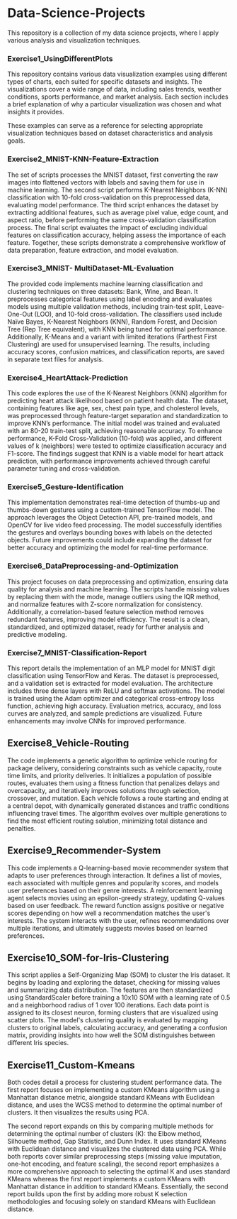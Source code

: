 # Data-Science-Projects
This repository is a collection of my data science projects, where I apply various analysis and visualization techniques.

### Exercise1_UsingDifferentPlots
This repository contains various data visualization examples using different types of charts, each suited for specific datasets and insights. The visualizations cover a wide range of data, including sales trends, weather conditions, sports performance, and market analysis. Each section includes a brief explanation of why a particular visualization was chosen and what insights it provides.

These examples can serve as a reference for selecting appropriate visualization techniques based on dataset characteristics and analysis goals.


### Exercise2_MNIST-KNN-Feature-Extraction
The set of scripts processes the MNIST dataset, first converting the raw images into flattened vectors with labels and saving them for use in machine learning. The second script performs K-Nearest Neighbors (K-NN) classification with 10-fold cross-validation on this preprocessed data, evaluating model performance. The third script enhances the dataset by extracting additional features, such as average pixel value, edge count, and aspect ratio, before performing the same cross-validation classification process. The final script evaluates the impact of excluding individual features on classification accuracy, helping assess the importance of each feature. Together, these scripts demonstrate a comprehensive workflow of data preparation, feature extraction, and model evaluation.


### Exercise3_MNIST- MultiDataset-ML-Evaluation
The provided code implements machine learning classification and clustering techniques on three datasets: Bank, Wine, and Bean. It preprocesses categorical features using label encoding and evaluates models using multiple validation methods, including train-test split, Leave-One-Out (LOO), and 10-fold cross-validation. The classifiers used include Naïve Bayes, K-Nearest Neighbors (KNN), Random Forest, and Decision Tree (Rep Tree equivalent), with KNN being tuned for optimal performance. Additionally, K-Means and a variant with limited iterations (Farthest First Clustering) are used for unsupervised learning. The results, including accuracy scores, confusion matrices, and classification reports, are saved in separate text files for analysis.


### Exercise4_HeartAttack-Prediction
This code explores the use of the K-Nearest Neighbors (KNN) algorithm for predicting heart attack likelihood based on patient health data. The dataset, containing features like age, sex, chest pain type, and cholesterol levels, was preprocessed through feature-target separation and standardization to improve KNN’s performance. The initial model was trained and evaluated with an 80-20 train-test split, achieving reasonable accuracy. To enhance performance, K-Fold Cross-Validation (10-fold) was applied, and different values of k (neighbors) were tested to optimize classification accuracy and F1-score. The findings suggest that KNN is a viable model for heart attack prediction, with performance improvements achieved through careful parameter tuning and cross-validation.


### Exercise5_Gesture-Identification
This implementation demonstrates real-time detection of thumbs-up and thumbs-down gestures using a custom-trained TensorFlow model. The approach leverages the Object Detection API, pre-trained models, and OpenCV for live video feed processing. The model successfully identifies the gestures and overlays bounding boxes with labels on the detected objects. Future improvements could include expanding the dataset for better accuracy and optimizing the model for real-time performance.


### Exercise6_DataPreprocessing-and-Optimization
This project focuses on data preprocessing and optimization, ensuring data quality for analysis and machine learning. The scripts handle missing values by replacing them with the mode, manage outliers using the IQR method, and normalize features with Z-score normalization for consistency. Additionally, a correlation-based feature selection method removes redundant features, improving model efficiency. The result is a clean, standardized, and optimized dataset, ready for further analysis and predictive modeling.


### Exercise7_MNIST-Classification-Report
This report details the implementation of an MLP model for MNIST digit classification using TensorFlow and Keras. The dataset is preprocessed, and a validation set is extracted for model evaluation. The architecture includes three dense layers with ReLU and softmax activations. The model is trained using the Adam optimizer and categorical cross-entropy loss function, achieving high accuracy. Evaluation metrics, accuracy, and loss curves are analyzed, and sample predictions are visualized. Future enhancements may involve CNNs for improved performance.


## Exercise8_Vehicle-Routing
The code implements a genetic algorithm to optimize vehicle routing for package delivery, considering constraints such as vehicle capacity, route time limits, and priority deliveries. It initializes a population of possible routes, evaluates them using a fitness function that penalizes delays and overcapacity, and iteratively improves solutions through selection, crossover, and mutation. Each vehicle follows a route starting and ending at a central depot, with dynamically generated distances and traffic conditions influencing travel times. The algorithm evolves over multiple generations to find the most efficient routing solution, minimizing total distance and penalties.


## Exercise9_Recommender-System
This code implements a Q-learning-based movie recommender system that adapts to user preferences through interaction. It defines a list of movies, each associated with multiple genres and popularity scores, and models user preferences based on their genre interests. A reinforcement learning agent selects movies using an epsilon-greedy strategy, updating Q-values based on user feedback. The reward function assigns positive or negative scores depending on how well a recommendation matches the user's interests. The system interacts with the user, refines recommendations over multiple iterations, and ultimately suggests movies based on learned preferences.


## Exercise10_SOM-for-Iris-Clustering
This script applies a Self-Organizing Map (SOM) to cluster the Iris dataset. It begins by loading and exploring the dataset, checking for missing values and summarizing data distribution. The features are then standardized using StandardScaler before training a 10x10 SOM with a learning rate of 0.5 and a neighborhood radius of 1 over 100 iterations. Each data point is assigned to its closest neuron, forming clusters that are visualized using scatter plots. The model's clustering quality is evaluated by mapping clusters to original labels, calculating accuracy, and generating a confusion matrix, providing insights into how well the SOM distinguishes between different Iris species.


## Exercise11_Custom-Kmeans
Both codes detail a process for clustering student performance data.  The first report focuses on implementing a custom KMeans algorithm using a Manhattan distance metric, alongside standard KMeans with Euclidean distance, and uses the WCSS method to determine the optimal number of clusters.  It then visualizes the results using PCA.

The second report expands on this by comparing multiple methods for determining the optimal number of clusters (K): the Elbow method, Silhouette method, Gap Statistic, and Dunn Index. It uses standard KMeans with Euclidean distance and visualizes the clustered data using PCA.  While both reports cover similar preprocessing steps (missing value imputation, one-hot encoding, and feature scaling), the second report emphasizes a more comprehensive approach to selecting the optimal K and uses standard KMeans whereas the first report implements a custom KMeans with Manhattan distance in addition to standard KMeans.  Essentially, the second report builds upon the first by adding more robust K selection methodologies and focusing solely on standard KMeans with Euclidean distance.